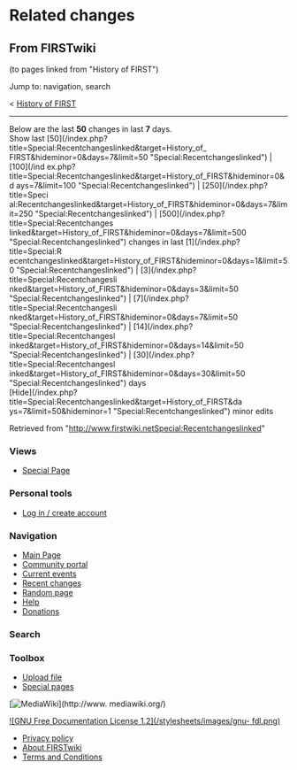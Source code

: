 # Related changes

## From FIRSTwiki

(to pages linked from "History of FIRST")

Jump to: navigation, search

< [History of FIRST](/index.php?title=History_of_FIRST&redirect=no "History
of FIRST")

--------------------------------------------------------------------------------

Below are the last **50** changes in last **7** days.<br>
Show last [50](/index.php?title=Special:Recentchangeslinked&target=History_of_
FIRST&hideminor=0&days=7&limit=50 "Special:Recentchangeslinked") | [100](/ind
ex.php?title=Special:Recentchangeslinked&target=History_of_FIRST&hideminor=0&d
ays=7&limit=100 "Special:Recentchangeslinked") | [250](/index.php?title=Speci
al:Recentchangeslinked&target=History_of_FIRST&hideminor=0&days=7&limit=250 "Special:Recentchangeslinked") | [500](/index.php?title=Special:Recentchanges
linked&target=History_of_FIRST&hideminor=0&days=7&limit=500 "Special:Recentchangeslinked") changes in last [1](/index.php?title=Special:R
ecentchangeslinked&target=History_of_FIRST&hideminor=0&days=1&limit=50 "Special:Recentchangeslinked") | [3](/index.php?title=Special:Recentchangesli
nked&target=History_of_FIRST&hideminor=0&days=3&limit=50 "Special:Recentchangeslinked") | [7](/index.php?title=Special:Recentchangesli
nked&target=History_of_FIRST&hideminor=0&days=7&limit=50 "Special:Recentchangeslinked") | [14](/index.php?title=Special:Recentchangesl
inked&target=History_of_FIRST&hideminor=0&days=14&limit=50 "Special:Recentchangeslinked") | [30](/index.php?title=Special:Recentchangesl
inked&target=History_of_FIRST&hideminor=0&days=30&limit=50 "Special:Recentchangeslinked") days<br>
[Hide](/index.php?title=Special:Recentchangeslinked&target=History_of_FIRST&da
ys=7&limit=50&hideminor=1 "Special:Recentchangeslinked") minor edits

Retrieved from "<http://www.firstwiki.netSpecial:Recentchangeslinked>"

### Views

- [Special Page](Special:Recentchangeslinked/History_of_FIRST)

### Personal tools

- [Log in / create account](/index.php?title=Special:Userlogin&returnto=Special:Recentchangeslinked)

[](Main_Page "Main Page")

### Navigation

- [Main Page](Main_Page)
- [Community portal](FIRSTwiki:Community_portal)
- [Current events](Current_events)
- [Recent changes](Special:Recentchanges)
- [Random page](Special:Random)
- [Help](Help:Contents)
- [Donations](FIRSTwiki:Site_support)

### Search

### Toolbox

- [Upload file](Special:Upload)
- [Special pages](Special:Specialpages)

[![MediaWiki](/skins/common/images/poweredby_mediawiki_88x31.png)](http://www.
mediawiki.org/)

[![GNU Free Documentation License 1.2](/stylesheets/images/gnu-
fdl.png)](http://www.gnu.org/copyleft/fdl.html)

- [Privacy policy](FIRSTwiki:Privacy_policy "FIRSTwiki:Privacy policy")
- [About FIRSTwiki](FIRSTwiki:About "FIRSTwiki:About")
- [Terms and Conditions](FIRSTwiki:Terms_and_conditions "FIRSTwiki:Terms and conditions")
